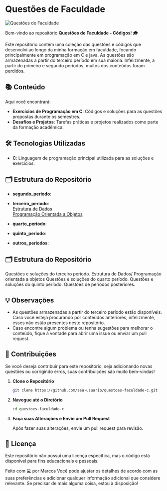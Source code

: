 # Questões de Faculdade

![Questões de Faculdade](https://img.shields.io/badge/Questões%20de%20Faculdade%20-Códigos-green)

Bem-vindo ao repositório **Questões de Faculdade - Códigos**! 🎓

Este repositório contém uma coleção das questões e códigos que desenvolvi ao longo da minha formação em faculdade, focando principalmente em programação em C e java. As questões são armazenadas a partir do terceiro período em sua maioria. Infelizmente, a partir do primeiro e segundo períodos, muitos dos conteúdos foram perdidos.

## 📚 Conteúdo

Aqui você encontrará:

- **Exercícios de Programação em C**: Códigos e soluções para as questões propostas durante os semestres.
- **Desafios e Projetos**: Tarefas práticas e projetos realizados como parte da formação acadêmica.

## 🛠 Tecnologias Utilizadas

- **C**: Linguagem de programação principal utilizada para as soluções e exercícios.


## 🗂 Estrutura do Repositório

- **segundo_periodo**:<br>
  
- **terceiro_periodo**: <br>
   [Estrutura de Dados](./estrutura_de_dados) <br>
   [Programação Orientada a Objetos](./programacao_orientada_a_objetos) <br>
  
- **quarto_periodo**: <br>

- **quinto_periodo**: <br>
  
- **outros_periodos**: <br>
  

## 🗂 Estrutura do Repositório

 Questões e soluções do terceiro período.
 Estrutura de Dados/ Programação orientada a objetos
 Questões e soluções do quarto período.
 Questões e soluções do quinto período.
 Questões de períodos posteriores.

## 💡 Observações

- As questões armazenadas a partir do terceiro período estão disponíveis. Caso você esteja procurando por conteúdos anteriores, infelizmente, esses não estão presentes neste repositório.
- Caso encontre algum problema ou tenha sugestões para melhorar o conteúdo, fique à vontade para abrir uma issue ou enviar um pull request.

## 📝 Contribuições

Se você deseja contribuir para este repositório, seja adicionando novas questões ou corrigindo erros, suas contribuições são muito bem-vindas!

1. **Clone o Repositório**

   ```bash
   git clone https://github.com/seu-usuario/questoes-faculdade-c.git
   ```

2. **Navegue até o Diretório**

   ```bash
   cd questoes-faculdade-c
   ```

3. **Faça suas Alterações e Envie um Pull Request**

   Após fazer suas alterações, envie um pull request para revisão.

## 📜 Licença

Este repositório não possui uma licença específica, mas o código está disponível para fins educacionais e pessoais. 

Feito com 💻 por Marcos
Você pode ajustar os detalhes de acordo com as suas preferências e adicionar qualquer informação adicional que considere relevante. Se precisar de mais alguma coisa, estou à disposição!
